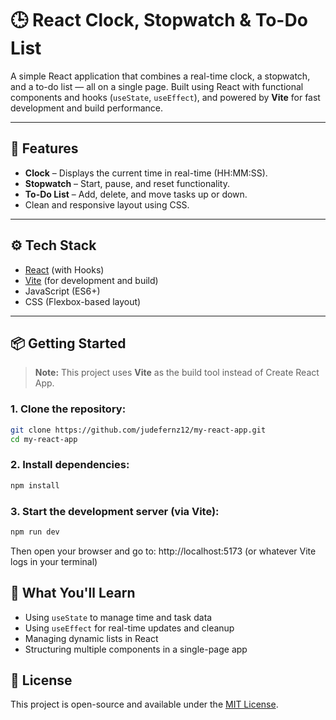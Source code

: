 # 🕒 React Clock, Stopwatch & To-Do List

A simple React application that combines a real-time clock, a stopwatch, and a to-do list — all on a single page. Built using React with functional components and hooks (`useState`, `useEffect`), and powered by **Vite** for fast development and build performance.

---

## 🚀 Features

- **Clock** – Displays the current time in real-time (HH:MM:SS).
- **Stopwatch** – Start, pause, and reset functionality.
- **To-Do List** – Add, delete, and move tasks up or down.
- Clean and responsive layout using CSS.

---

## ⚙️ Tech Stack

- [React](https://reactjs.org/) (with Hooks)
- [Vite](https://vitejs.dev/) (for development and build)
- JavaScript (ES6+)
- CSS (Flexbox-based layout)

---

## 📦 Getting Started

> **Note:** This project uses **Vite** as the build tool instead of Create React App.

### 1. Clone the repository:

```bash
git clone https://github.com/judefernz12/my-react-app.git
cd my-react-app
```

### 2. Install dependencies:
```bash
npm install
```

### 3. Start the development server (via Vite):
```bash
npm run dev
```

Then open your browser and go to:
http://localhost:5173 (or whatever Vite logs in your terminal)

## 🧠 What You'll Learn

- Using `useState` to manage time and task data
- Using `useEffect` for real-time updates and cleanup
- Managing dynamic lists in React
- Structuring multiple components in a single-page app

## 📄 License

This project is open-source and available under the [MIT License](LICENSE).
